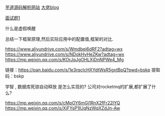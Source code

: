 [芋道源码解析网站](https://www.iocoder.cn/)
[大佬blog](https://blog.csdn.net/qq_19414183?type=blog)

[面试题1](https://mp.weixin.qq.com/s/A2EWJDUhNZjERVd-UCg-Eg)

什么是虚假唤醒

总结一下框架原理,然后实际应用中的配置值,框架的对比.


https://www.aliyundrive.com/s/Wmdbei6dRF2?adtag=wx
https://www.aliyundrive.com/s/NDokHvHeZKw?adtag=wx
https://mp.weixin.qq.com/s/KOrJqJgOHLXjDnNPWe4_Mg


链接：https://pan.baidu.com/s/1e3rqclcHXYdtWsR5gxtBpQ?pwd=bskp
提取码：bskp

学智 , 数据库死锁自动释放 是怎么实现的?
公司对rocketmq的扩展,都扩展了什么?

https://mp.weixin.qq.com/s/cMpOY6mGj1RnX2fFr22IYQ
https://mp.weixin.qq.com/s/XjFYsP1IUqNzWqXZdJn-Aw


